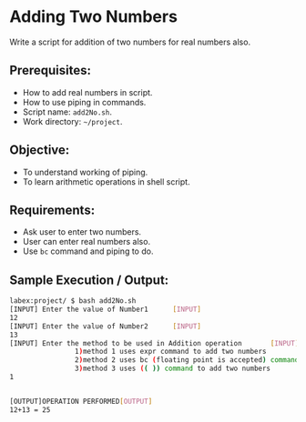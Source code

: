 # Adding Two Numbers

Write a script for addition of two numbers for real numbers also.

## Prerequisites:

- How to add real numbers in script.
- How to use piping in commands.
- Script name: `add2No.sh`.
- Work directory: `~/project`.

## Objective:

- To understand working of piping.
- To learn arithmetic operations in shell script.

## Requirements:

- Ask user to enter two numbers.
- User can enter real numbers also.
- Use `bc` command and piping to do.

## Sample Execution / Output:

```bash
labex:project/ $ bash add2No.sh
[INPUT] Enter the value of Number1      [INPUT]
12
[INPUT] Enter the value of Number2      [INPUT]
13
[INPUT] Enter the method to be used in Addition operation       [INPUT]
                1)method 1 uses expr command to add two numbers
                2)method 2 uses bc (floating point is accepted) command to add two numbers
                3)method 3 uses (( )) command to add two numbers
1


[OUTPUT]OPERATION PERFORMED[OUTPUT]
12+13 = 25
```
